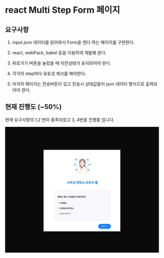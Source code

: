 # react Multi Step Form 페이지 

## 요구사항
1. input.json 데이터를 읽어와서 Form을 렌더 하는 페이지를 구현한다.

2. react, webPack, babel 등을 이용하여 개발해 본다.

3. 뒤로가기 버튼을 눌렀을 때 이전상태가 유지되어야 한다.

4. 각각의 step마다 유효성 체크를 해야한다.

5. 마지막 페이지는 전송버튼이 있고 전송시 상태값들이 json 데이터 형식으로 출력되어야 한다.


## 현재 진행도 (~50%)

현재 요구사항의 1,2 번이 충족되었고 3, 4번을 진행중 입니다.


![cleaner.jpg](./cleaner.jpg)





